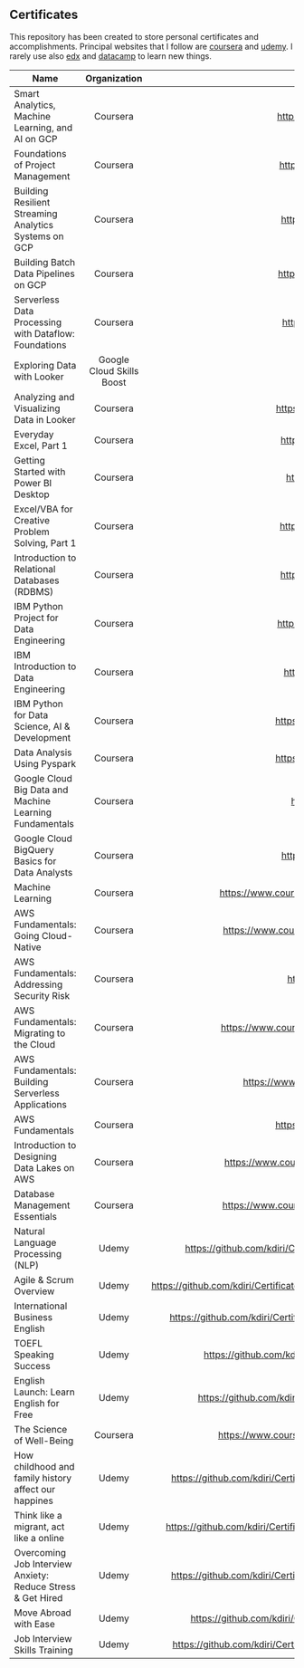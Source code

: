## Certificates

This repository has been created to store personal certificates and accomplishments. 
Principal websites that I follow are [coursera](https://www.coursera.org/) and [udemy](https://www.udemy.com/). 
I rarely use also [edx](https://www.edx.org/) and [datacamp](https://www.datacamp.com/) to learn new things.  

| Name                                                        |       Organization        |                                                          URL |
|-------------------------------------------------------------|:-------------------------:| -----------------------------------------------------------: |
| Smart Analytics, Machine Learning, and AI on GCP            |        Coursera           | https://coursera.org/share/7aed71770c29629f7142f8d56b79d2ba |
| Foundations of Project Management                           |        Coursera           | https://coursera.org/share/c336f887e0b07f974f52cc667b24a140 |
| Building Resilient Streaming Analytics Systems on GCP       |        Coursera           | https://coursera.org/share/be3c3f98dc8fa6332956dbc3ae5c2a2e |
| Building Batch Data Pipelines on GCP                        |        Coursera           | https://coursera.org/share/e6d746cbdeccc4e89a34f165a14c5858 |
| Serverless Data Processing with Dataflow: Foundations       |        Coursera           | https://coursera.org/share/f12c872910f421ca1d0f6c16fd73999a |
| Exploring Data with Looker                                  | Google Cloud Skills Boost | [Badge link](https://www.cloudskillsboost.google/public_profiles/82ce8c5a-0be0-4a9e-8bf2-e871a144fed4/badges/1747606) |
| Analyzing and Visualizing Data in Looker                    |         Coursera          |  https://coursera.org/share/d422399b9b122c169f64f1cd975524e9 |
| Everyday Excel, Part 1                                      |         Coursera          |  https://coursera.org/share/ad8f5dea08a6295601b26fc94781cf49 |
| Getting Started with Power BI Desktop                       |         Coursera          |  https://coursera.org/share/0f8c8fd85e4fe8fc49ec2660bedca8c0 |
| Excel/VBA for Creative Problem Solving, Part 1              |         Coursera          |  https://coursera.org/share/0f95f761acc56d90dedf86536197941a |
| Introduction to Relational Databases (RDBMS)                |         Coursera          |  https://coursera.org/share/aff54823a54a207c6e8b40ba42d67ace |
| IBM Python Project for Data Engineering                     |         Coursera          |  https://coursera.org/share/bd0eda9fa48384b919b9346f17e11441 |
| IBM Introduction to Data Engineering                        |         Coursera          |  https://coursera.org/share/d8097df715f01bd060fff339de36e156 |
| IBM Python for Data Science, AI & Development               |         Coursera          |  https://coursera.org/share/07adfab507ca2354965c104235c05076 |
| Data Analysis Using Pyspark                                 |         Coursera          |  https://coursera.org/share/0975d52e6387f6daeea09dc5059b9217 |
| Google Cloud Big Data and Machine Learning Fundamentals     |         Coursera          |  https://coursera.org/share/9242857af53ab77e35bfcf1ff5caff74 |
| Google Cloud BigQuery Basics for Data Analysts              |         Coursera          |  https://coursera.org/share/eef4e78ee520dae9970e96f6f18eb983 |
| Machine Learning                                            |         Coursera          | https://www.coursera.org/account/accomplishments/certificate/YZ8T73J3DMPW |
| AWS Fundamentals: Going Cloud-Native                        |         Coursera          | https://www.coursera.org/account/accomplishments/certificate/8UTEYVQV4XCL |
| AWS Fundamentals: Addressing Security Risk                  |         Coursera          |  https://coursera.org/share/dc186dd8f0bd04a5c84ff5c5a7afd53f |
| AWS Fundamentals: Migrating to the Cloud                    |         Coursera          | https://www.coursera.org/account/accomplishments/certificate/KK5MAPAFYGPQ |
| AWS Fundamentals: Building Serverless Applications          |         Coursera          | https://www.coursera.org/account/accomplishments/verify/36U7HJH5BLB3 |
| AWS Fundamentals                                            |         Coursera          |  https://coursera.org/share/b703e3d915e6fc5559c6d33a228e2018 |
| Introduction to Designing Data Lakes on AWS                 |         Coursera          | https://www.coursera.org/account/accomplishments/certificate/9EBGT62HJX4Z |
| Database Management Essentials                              |         Coursera          | https://www.coursera.org/account/accomplishments/certificate/L78Y2AQH7T3N |
| Natural Language Processing (NLP)                           |           Udemy           | https://github.com/kdiri/Certificates/blob/master/Udemy/MachineLearning/UdemyNLP.pdf |
| Agile & Scrum Overview                                      |           Udemy           | https://github.com/kdiri/Certificates/blob/master/Udemy/AgileMethodology/UdemyAgileScrum.pdf |
| International Business English                              |           Udemy           | https://github.com/kdiri/Certificates/blob/master/Udemy/Language/UdemyBusineeEnglish.pdf |
| TOEFL Speaking Success                                      |           Udemy           | https://github.com/kdiri/Certificates/blob/master/Udemy/Language/UdemyEnglish.pdf |
| English Launch: Learn English for Free                      |           Udemy           | https://github.com/kdiri/Certificates/blob/master/Udemy/Language/UdemyEnglish2.pdf |
| The Science of Well-Being                                   |         Coursera          | https://www.coursera.org/account/accomplishments/certificate/EFWVEAHVBW68 |
| How childhood and family history affect our happines        |           Udemy           | https://github.com/kdiri/Certificates/blob/master/Udemy/DiverseThings/UdemyChildHood.pdf |
| Think like a migrant, act like a online                     |           Udemy           | https://github.com/kdiri/Certificates/blob/master/Udemy/DiverseThings/UdemyImmigration.pdf |
| Overcoming Job Interview Anxiety: Reduce Stress & Get Hired |           Udemy           | https://github.com/kdiri/Certificates/blob/master/Udemy/DiverseThings/UdemyInterview1.pdf |
| Move Abroad with Ease                                       |           Udemy           | https://github.com/kdiri/Certificates/blob/master/Udemy/DiverseThings/UdemyTravel.pdf |
| Job Interview Skills Training                               |           Udemy           | https://github.com/kdiri/Certificates/blob/master/Udemy/DiverseThings/udemyInterview2.pdf |





